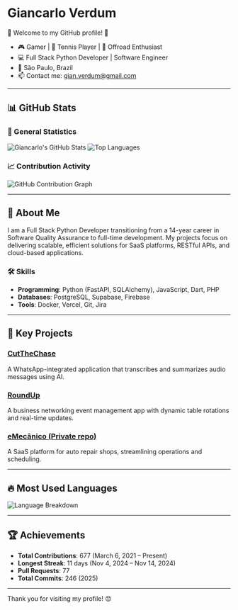 # Giancarlo Verdum

🌟 Welcome to my GitHub profile! 🚀

- 🎮 Gamer | 🎾 Tennis Player | 🚙 Offroad Enthusiast
- 💻 Full Stack Python Developer | Software Engineer
- 📍 São Paulo, Brazil
- 📫 Contact me: [gian.verdum@gmail.com](mailto:gian.verdum@gmail.com)

---

## 📊 GitHub Stats

### 🚀 General Statistics
![Giancarlo's GitHub Stats](https://github-readme-stats.vercel.app/api?username=gianverdum&show_icons=true&theme=radical&count_private=true&hide=issues)
![Top Languages](https://github-readme-stats.vercel.app/api/top-langs/?username=gianverdum&layout=compact&theme=radical&langs_count=6)

### 📈 Contribution Activity
![GitHub Contribution Graph](https://github-readme-activity-graph.cyclic.app/graph?username=gianverdum&theme=radical&hide_border=true)

---

## 🌟 About Me

I am a Full Stack Python Developer transitioning from a 14-year career in Software Quality Assurance to full-time development. My projects focus on delivering scalable, efficient solutions for SaaS platforms, RESTful APIs, and cloud-based applications.

### 🛠️ Skills
- **Programming**: Python (FastAPI, SQLAlchemy), JavaScript, Dart, PHP
- **Databases**: PostgreSQL, Supabase, Firebase
- **Tools**: Docker, Vercel, Git, Jira

---

## 🚀 Key Projects

### [CutTheChase](https://github.com/gianverdum/CutTheChaseArchitecture)
A WhatsApp-integrated application that transcribes and summarizes audio messages using AI.

### [RoundUp](https://github.com/gianverdum/roundup)
A business networking event management app with dynamic table rotations and real-time updates.

### [eMecânico (Private repo)](#)
A SaaS platform for auto repair shops, streamlining operations and scheduling.

---

## 🔥 Most Used Languages

![Language Breakdown](https://github-readme-stats.vercel.app/api/top-langs/?username=gianverdum&layout=compact&theme=radical&langs_count=6)

---

## 🏆 Achievements

- **Total Contributions**: 677 (March 6, 2021 – Present)
- **Longest Streak**: 11 days (Nov 4, 2024 – Nov 14, 2024)
- **Pull Requests**: 77
- **Total Commits**: 246 (2025)

---

Thank you for visiting my profile! 😊
